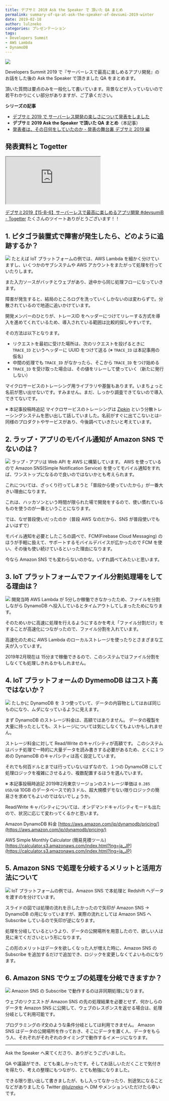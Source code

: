 ```yaml
---
title: デブサミ 2019 Ask the Speaker で 頂いた QA まとめ
permalink: summary-of-qa-at-ask-the-speaker-of-devsumi-2019-winter
date: 2019-02-18
author: lulzneko
categories: プレゼンテーション
tags:
- Developers Summit
- AWS Lambda
- DynamoDB
---
```


![](/articles/assets/lulzneko/presentation/devsumi-2019/01.png)

Developers Summit 2019 で『サーバーレスで最高に楽しめるアプリ開発』のお話をした後の Ask the Speaker で頂きました QA をまとめます。

頂いた質問は要点のみを一般化して書いています。背景などが入っていないので若干わかりにくい部分がありますが、ご了承ください。

**シリーズの記事**
- [デブサミ 2019 で サーバーレス開発の楽しさについて発表をしました](/articles/2019/02/27/made-presentation-about-enjoyment-of-serverless-at-devsumi-2019-winter)
- **デブサミ 2019 Ask the Speaker で頂いた QA まとめ**（本記事）
- [発表者は、その日何をしていたのか - 発表の舞台裏 デブサミ 2019 編](/articles/2019/02/15/backstage-of-presentation-at-devsumi-2019-winter/)


## 発表資料と Togetter
<div class="slide"><iframe src="https://riotz.works/slides/?2019-devsumi"></iframe></div>

[デブサミ2019【15-B-6】サーバーレスで最高に楽しめるアプリ開発 #devsumiB - Togetter](https://togetter.com/li/1319506)
たくさんのツイートありがとうございます！！


## 1. ピタゴラ装置式で障害が発生したら、どのように追跡するか？
![](/articles/assets/lulzneko/presentation/devsumi-2019/32.png)
たとえば IoT プラットフォームの例では、AWS Lambda を細かく分けていますし、いくつかのサブシステムや AWS アカウントをまたがって処理を行っていたりします。

また入力ソースがバッチとウェブがあり、途中から同じ処理フローになっていきます。

障害が発生すると、結局のところログを洗っていくしかないのは変わらずで。分散されているので地道に追いかけています。

開発メンバーのひとりが、トレースID をヘッダーにつけてリレーする方式を導入を進めてくれているため、導入されている範囲は比較的探しやすいです。

その方法は以下となります。
- リクエストを最初に受けた場所は、次のリクエストを投げるときに `TRACE_ID` というヘッダーに UUID をつけて送る (※ `TRACE_ID` は本記事用の仮名)
- 中間の処理でも `TRACE_ID` がなかったら、そこから `TRACE_ID` をつけ始める
- `TRACE_ID` を受け取った場合は、その値をリレーして使っていく（新たに発行しない）

マイクロサービスのトレーシング用ライブラリや基盤もあります。いまちょっと名前が思い出せないです。すみません。まだ、しっかり調査できてないので導入できてないです。

※ 本記事投稿時追記
マイクロサービスのトレーシングは [Zipkin](https://zipkin.io/) という分散トレーシングシステムを思い出して話していました。名前がすぐに出てこないとは💦
同様のプロダクトやサービスがあり、今後調べていきたいと考えています。


## 2. ラップ・アプリのモバイル通知が Amazon SNS でないのは？
![](/articles/assets/lulzneko/presentation/devsumi-2019/13.png)
ラップ・アプリは Web API を AWS に構築しています。
AWS を使っているので Amazon SNS(Simple Notification Service) を使ってモバイル通知をすれば、ワンストップになるので良いのではないかとも考えられます。

これについては、ざっくり行ってしまうと「普段から使っていたから」が一番大きい理由になります。

これは、ハッカソンという時間が限られた場で開発をするので、使い慣れているものを使うのが一番ということになります。

では、なぜ普段使いだったのか（普段 AWS なのだから、SNS が普段使いでもよいはずで）

モバイル通知を必要としたころの調べで、FCM(Firebase Cloud Messaging) のほうが手軽に扱えて、サポートするモバイルデバイスが広かったので FCM を使い、その後も使い続けているといった理由になります。

今なら Amazon SNS でも変わらないのかな。いずれ調べてみたいと思います。


## 3. IoT プラットフォームでファイル分割処理場をしてる理由は？
![](/articles/assets/lulzneko/presentation/devsumi-2019/32.png)
開発当時 AWS Lambda が 5分しか稼働できなかったため、ファイルを分割しながら DynamoDB へ投入しているとタイムアウトしてしまったためになります。

そのためいかに高速に処理を行えるようにするかを考え「ファイル分割だけ」をすることが高速化につながったので、ファイル分割を入れています。

高速化のために AWS Lambda のローカルストレージを使ったりとさまざまな工夫が入っています。

2019年2月現在は 15分まで稼働できるので、このシステムではファイル分割をしなくても処理しきれるかもしれません。


## 4. IoT プラットフォームの DymemoDB はコスト高ではないか？
![](/articles/assets/lulzneko/presentation/devsumi-2019/32.png)
たしかに DynamoDB を ３つ使っていて、データの内容物としてはおぼ同じものになり、ムダになっているように見えます。

まず DynamoDB のストレージ料金は、高額ではありません。
データの複製を大量に持ったとしても、ストレージについては気にしなくてもよいかもしれません。

ストレージ料金に対して Read/Write のキャパシティが高額です。
このシステムはバッチ処理で一時的に大量データを読み書きする必要があるため、とくに１つめの DynamoDB のキャパシティは高く設定しています。

それでも何百ドルとまでは行っていないはずなので、１つの DynamoDB にして処理ロジックを複雑にさせるより、複数配置するほうを選んでいます。


※ 本記事投稿時追記
2019年2月東京リージョンのストレージ単価は `0.285 USD/GB`
10GB のデータベースで約３ドル、超大規模デモない限りロジックの簡易さを求めてもよいのではないでしょうか。

Read/Write キャパシティについては、オンデマンドキャパシティモードも出たので、状況に応じて変わってくるかと思います。

Amazon DynamoDB 料金
[https://aws.amazon.com/jp/dynamodb/pricing/](https://aws.amazon.com/jp/dynamodb/pricing/)

AWS Simple Monthly Calculator (簡易見積ツール)
[https://calculator.s3.amazonaws.com/index.html?lng=ja_JP](https://calculator.s3.amazonaws.com/index.html?lng=ja_JP)

## 5. Amazon SNS で処理を分岐するメリットと活用方法について
![](/articles/assets/lulzneko/presentation/devsumi-2019/32.png)
IoT プラットフォームの例では、Amazon SNS で本処理と Redshift へデータを渡すのを分けています。

スライドの図では処理の流れを示したかったので矢印が Amazon SNS → DynamoDB の用になっていますが、実際の流れとしては Amazon SNS へ Subscribe しているので矢印が逆になります。

処理を分岐しているというより、データの公開場所を用意したので、欲しい人は見に来てくださいという形になります。

この形のメリットはデータを欲しくなった人が増えた時に、Amazon SNS の Subscribe を追加するだけで追加でき、ロジックを変更しなくてよいものになります。


## 6. Amazon SNS でウェブの処理を分岐できますか？
![](/articles/assets/lulzneko/presentation/devsumi-2019/32.png)
Amazon SNS の Subscribe で動作するのは非同期処理になります。

ウェブのリクエストが Amazon SNS の先の処理結果を必要とせず、何かしらのデータを Amazon SNS に公開して、ウェブのレスポンスを返せる場合は、処理分岐として利用可能です。

プログラミングの if文のような条件分岐としては利用できません。
Amazon SNS はデータの公開場所を作っておき、そこにデータを置く人、データをもらう人、それぞれがそれぞれのタイミングで動作するイメージになります。


----

Ask the Speaker へ来てくださり、ありがとうございました。

QA や議論ができ、とても楽しかったです。そしてお話しいただくことで気付きを得たり、考えの整理にもつながり、とても勉強になりました。

できる限り思い出して書きましたが、もし入ってなかったり、別途気になることなどがありましたら Twitter [@lulzneko](https://twitter.com/lulzneko) へ DM やメンションいただけたら幸いです。
